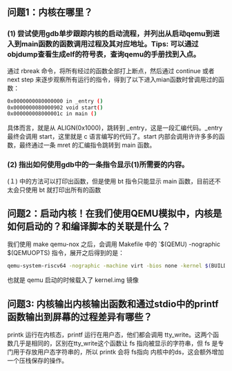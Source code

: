 ## 问题1：内核在哪里？
### (1) 尝试使用gdb单步跟踪内核的启动流程，并列出从启动qemu到进入到main函数的函数调用过程及其对应地址。Tips: 可以通过objdump查看生成elf的符号表，查询qemu的手册找到入点。

通过 rbreak 命令，将所有经过的函数全部打上断点，然后通过 continue 或者 next step 来逐步观察所有运行的指令，得到了以下进入mian函数时曾调用过的函数：

```bash
0x0000000080000000 in _entry ()
0x0000000080000902 void start()
0x000000008000001c in main ()
```

具体而言，就是从 ALIGN(0x1000)，跳转到 _entry，这是一段汇编代码。_entry 最终会调用 start，这里就是 c 语言编写的代码了。start 内部会调用许许多多的函数，最终通过一条 mret 的汇编指令跳转到 main 函数。

### (2) 指出如何使用gdb中的一条指令显示(1)所需要的内容。

(１) 中的方法可以打印出函数，但是使用 bt 指令只能显示 main 函数，目前还不太会只使用 bt 就打印出所有的函数


## 问题2：启动内核！在我们使用QEMU模拟中，内核是如何启动的？和编译脚本的关联是什么？

我们使用 make qemu-nox 之后，会调用 Makefile 中的 `$(QEMU) -nographic $(QEMUOPTS) 指令，展开之后得到的是：
```bash
qemu-system-riscv64 -nographic -machine virt -bios none -kernel $(BUILD_DIR)/kernel.img -m size=1G
```

也就是 qemu 启动的时候载入了 kernel.img 镜像

## 问题3: 内核输出内核输出函数和通过stdio中的printf函数输出到屏幕的过程差异有哪些？

printk 运行在内核态，printf 运行在用户态，他们都会调用 tty_write。这两个函数几乎是相同的，区别在tty_write这个函数让 fs 指向被显示的字符串，但 fs 是专门用于存放用户态字符串的，所以 printk 会将 fs指向 内核中的ds，这会额外增加一个压栈保存的操作。